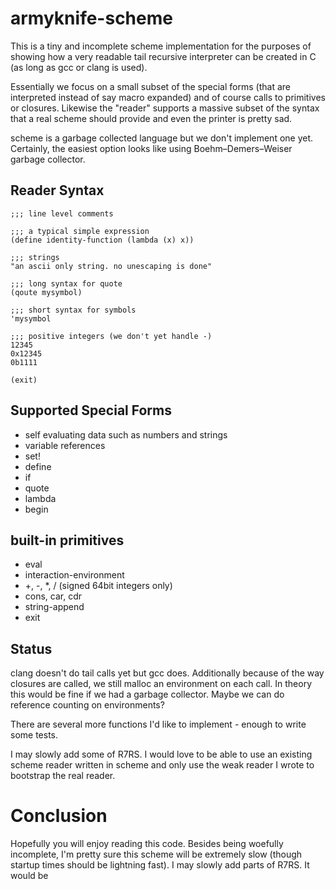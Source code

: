 # armyknife-scheme

This is a tiny and incomplete scheme implementation for the purposes
of showing how a very readable tail recursive interpreter can be
created in C (as long as gcc or clang is used).

Essentially we focus on a small subset of the special forms (that are
interpreted instead of say macro expanded) and of course calls to
primitives or closures. Likewise the "reader" supports a massive
subset of the syntax that a real scheme should provide and even the
printer is pretty sad.

scheme is a garbage collected language but we don't implement one
yet. Certainly, the easiest option looks like using
Boehm–Demers–Weiser garbage collector.

## Reader Syntax

```
;;; line level comments

;;; a typical simple expression
(define identity-function (lambda (x) x))

;;; strings
"an ascii only string. no unescaping is done"

;;; long syntax for quote
(qoute mysymbol)

;;; short syntax for symbols
'mysymbol

;;; positive integers (we don't yet handle -)
12345
0x12345
0b1111

(exit)

```

## Supported Special Forms

* self evaluating data such as numbers and strings
* variable references
* set!
* define
* if
* quote
* lambda
* begin

## built-in primitives

* eval
* interaction-environment
* +, -, *, / (signed 64bit integers only)
* cons, car, cdr
* string-append
* exit

## Status

clang doesn't do tail calls yet but gcc does. Additionally because of
the way closures are called, we still malloc an environment on each
call. In theory this would be fine if we had a garbage
collector. Maybe we can do reference counting on environments?

There are several more functions I'd like to implement - enough to
write some tests.

I may slowly add some of R7RS. I would love to be able to use an
existing scheme reader written in scheme and only use the weak reader
I wrote to bootstrap the real reader.

# Conclusion

Hopefully you will enjoy reading this code. Besides being woefully
incomplete, I'm pretty sure this scheme will be extremely slow (though
startup times should be lightning fast). I may slowly add parts of
R7RS. It would be 

